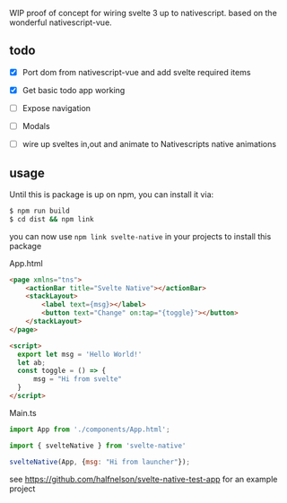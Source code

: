 WIP proof of concept for wiring svelte 3 up to nativescript. based on the wonderful nativescript-vue.

## todo

 - [x] Port dom from nativescript-vue and add svelte required items
 - [x] Get basic todo app working
 - [ ] Expose navigation
 - [ ] Modals
 - [ ] wire up sveltes in,out and animate to Nativescripts native animations



## usage

Until this is package is up on npm, you can install it via:

```bash
$ npm run build
$ cd dist && npm link
```
you can now use `npm link svelte-native` in your projects to install this package

App.html
```html
<page xmlns="tns">
    <actionBar title="Svelte Native"></actionBar>
    <stackLayout>
        <label text={msg}></label>
        <button text="Change" on:tap="{toggle}"></button>
    </stackLayout>
</page>

<script>
  export let msg = 'Hello World!'
  let ab;
  const toggle = () => {
      msg = "Hi from svelte"
  }
</script>
```

Main.ts
```js
import App from './components/App.html';

import { svelteNative } from 'svelte-native'

svelteNative(App, {msg: "Hi from launcher"});
```


see https://github.com/halfnelson/svelte-native-test-app for an example project
